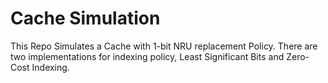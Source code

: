 # Cache Simulation

This Repo Simulates a Cache with 1-bit NRU replacement Policy.
There are two implementations for indexing policy, Least Significant Bits and Zero-Cost Indexing.
